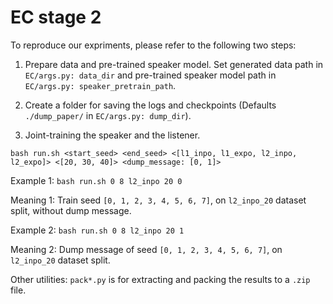 # EC stage 2

To reproduce our expriments, please refer to the following two steps:

1. Prepare data and pre-trained speaker model. Set generated data path in `EC/args.py: data_dir` and pre-trained speaker model path in `EC/args.py: speaker_pretrain_path`.

2. Create a folder for saving the logs and checkpoints (Defaults `./dump_paper/` in `EC/args.py: dump_dir`).

3. Joint-training the speaker and the listener. 

  `bash run.sh <start_seed> <end_seed> <[l1_inpo, l1_expo, l2_inpo, l2_expo]> <[20, 30, 40]> <dump_message: [0, 1]>`

  Example 1: `bash run.sh 0 8 l2_inpo 20 0`

  Meaning 1: Train seed `[0, 1, 2, 3, 4, 5, 6, 7]`, on `l2_inpo_20` dataset split, without dump message.

  Example 2: `bash run.sh 0 8 l2_inpo 20 1`

  Meaning 2: Dump message of seed `[0, 1, 2, 3, 4, 5, 6, 7]`, on `l2_inpo_20` dataset split.

Other utilities: `pack*.py` is for extracting and packing the results to a `.zip` file.

